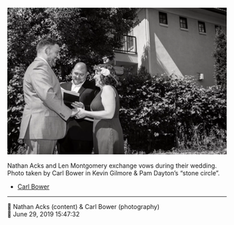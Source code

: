 ![Nathan Acks and Len Montgomery exchange vows](assets/95e6b9a1633681212fa99c0ed5fd9c86.webp)

Nathan Acks and Len Montgomery exchange vows during their wedding. Photo taken by Carl Bower in Kevin Gilmore & Pam Dayton’s “stone circle”.

* [Carl Bower](https://carlbowerphotos.com)

- - - -

<span aria-hidden="true">👥</span> Nathan Acks (content) & Carl Bower (photography)  
<span aria-hidden="true">📅</span> June 29, 2019 15:47:32
